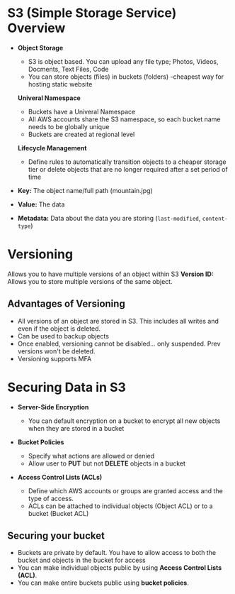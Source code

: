 # S3 (Simple Storage Service) Overview

- **Object Storage**
    - S3 is object based. You can upload any file type; Photos, Videos, Docments, Text Files, Code
    - You can store objects (files) in buckets (folders)
    -cheapest way for hosting static website
    
    **Univeral Namespace**
    - Buckets have a Univeral Namespace
    - All AWS accounts share the S3 namespace, so each bucket name needs to be globally unique
    - Buckets are created at regional level

    **Lifecycle Management**
    - Define rules to automatically transition objects to a cheaper storage tier or delete objects that are no longer required after a set period of time

- **Key:** The object name/full path (mountain.jpg)
- **Value:** The data
- **Metadata:** Data about the data you are storing (`last-modified`, `content-type`)


# Versioning

 Allows you to have multiple versions of an object within S3
**Version ID:** Allows you to store multiple versions of the same object.

## Advantages of Versioning
- All versions of an object are stored in S3.  This includes all writes and even if the object is deleted.
- Can be used to backup objects
- Once enabled, versioning cannot be disabled... only suspended. Prev versions won't be deleted.
- Versioning supports MFA


# Securing Data in S3
- **Server-Side Encryption**
    - You can default encryption on a bucket to encrypt all new objects when they are stored in a bucket

- **Bucket Policies**
    - Specify what actions are allowed or denied 
    - Allow user to **PUT** but not **DELETE** objects in a bucket

- **Access Control Lists (ACLs)**
    - Define which AWS accounts or groups are granted access and the type of access.
    - ACLs can be attached to individual objects (Object ACL) or to a bucket (Bucket ACL)

## Securing your bucket

- Buckets are private by default. You have to allow access to both the bucket and objects in the bucket for access
- You can make individual objects public by using **Access Control Lists (ACL)**.
- You can make entire buckets public using **bucket policies**.